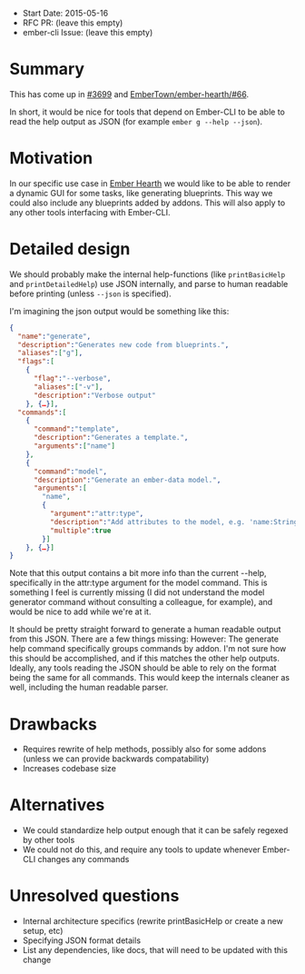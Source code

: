 - Start Date: 2015-05-16
- RFC PR: (leave this empty)
- ember-cli Issue: (leave this empty)

# Summary

This has come up in [#3699](https://github.com/ember-cli/ember-cli/issues/3699) and [EmberTown/ember-hearth/#66](https://github.com/EmberTown/ember-hearth/issues/66).

In short, it would be nice for tools that depend on Ember-CLI to be able to read the help output as JSON (for example `ember g --help --json`).

# Motivation

In our specific use case in [Ember Hearth](https://github.com/EmberTown/ember-hearth/) we would like to be able to render a dynamic GUI for some tasks, like generating blueprints. This way we could also include any blueprints added by addons. This will also apply to any other tools interfacing with Ember-CLI.

# Detailed design
We should probably make the internal help-functions (like `printBasicHelp` and `printDetailedHelp`) use JSON internally, and parse to human readable before printing (unless `--json` is specified).

I'm imagining the json output would be something like this:

```json
{
  "name":"generate",
  "description":"Generates new code from blueprints.",
  "aliases":["g"],
  "flags":[
    {
      "flag":"--verbose",
      "aliases":["-v"],
      "description":"Verbose output"
    }, {…}],
  "commands":[
    {
      "command":"template",
      "description":"Generates a template.",
      "arguments":["name"]
    },
    {
      "command":"model",
      "description":"Generate an ember-data model.",
      "arguments":[
        "name",
        {
          "argument":"attr:type",
          "description":"Add attributes to the model, e.g. 'name:String age:Number'",
          "multiple":true
        }]
    }, {…}]
}
```

Note that this output contains a bit more info than the current --help, specifically in the attr:type argument for the model command. This is something I feel is currently missing (I did not understand the model generator command without consulting a colleague, for example), and would be nice to add while we're at it.

It should be pretty straight forward to generate a human readable output from this JSON. There are a few things missing: However: The generate help command specifically groups commands by addon. I'm not sure how this should be accomplished, and if this matches the other help outputs. Ideally, any tools reading the JSON should be able to rely on the format being the same for all commands. This would keep the internals cleaner as well, including the human readable parser.

# Drawbacks

* Requires rewrite of help methods, possibly also for some addons (unless we can provide backwards compatability)
* Increases codebase size

# Alternatives

* We could standardize help output enough that it can be safely regexed by other tools
* We could not do this, and require any tools to update whenever Ember-CLI changes any commands

# Unresolved questions

* Internal architecture specifics (rewrite printBasicHelp or create a new setup, etc)
* Specifying JSON format details
* List any dependencies, like docs, that will need to be updated with this change
